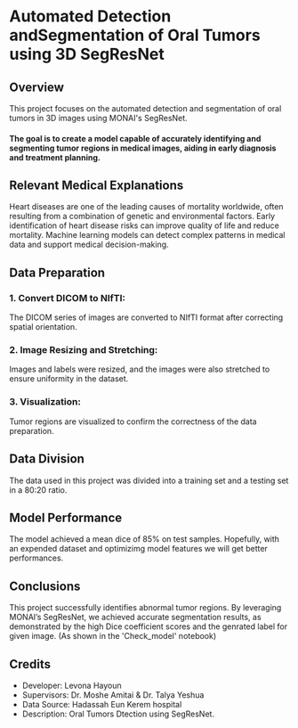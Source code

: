 # Automated Detection andSegmentation of Oral Tumors using 3D SegResNet 

## Overview
This project focuses on the automated detection and segmentation of oral tumors in 3D images using MONAI's SegResNet. 

#### The goal is to create a model capable of accurately identifying and segmenting tumor regions in medical images, aiding in early diagnosis and treatment planning.

## Relevant Medical Explanations
Heart diseases are one of the leading causes of mortality worldwide, often resulting from a combination of genetic and environmental factors. Early identification of heart disease risks can improve quality of life and reduce mortality. Machine learning models can detect complex patterns in medical data and support medical decision-making.

## Data Preparation
### 1. Convert DICOM to NIfTI: 
The DICOM series of images are converted to NIfTI format after correcting spatial orientation.
### 2. Image Resizing and Stretching:
Images and labels were resized, and the images were also stretched to ensure uniformity in the dataset.
### 3. Visualization:
Tumor regions are visualized to confirm the correctness of the data preparation.

## Data Division
The data used in this project was divided into a training set and a testing set in a 80:20 ratio.

## Model Performance
The model achieved a mean dice of 85% on test samples. Hopefully, with an expended dataset and optimizimg model features we will get better performances.

## Conclusions
This project successfully identifies abnormal tumor regions. By leveraging MONAI’s SegResNet, we achieved accurate segmentation results, as demonstrated by the high Dice coefficient scores and the genrated label for given image. (As shown in the 'Check_model' notebook)


## Credits
- Developer: Levona Hayoun
- Supervisors: Dr. Moshe Amitai & Dr. Talya Yeshua
- Data Source: Hadassah Eun Kerem hospital
- Description: Oral Tumors Dtection using SegResNet.
